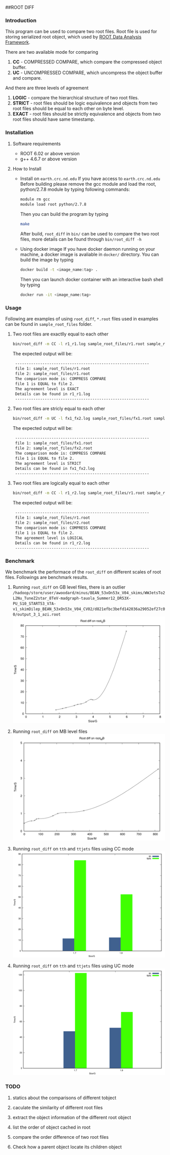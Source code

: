 ##ROOT DIFF

### Introduction

This program can be used to compare two root files. Root file is used for storing serialized root 
object, which used by [ROOT Data Analysis Framework](https://root.cern.ch/).

There are two available mode for comparing

1. **CC** - COMPRESSED COMPARE, which compare the compressed object buffer.
2. **UC** - UNCOMPRESSED COMPARE, which uncompress the object buffer and compare. 
 
And there are three levels of agreement  

1. **LOGIC** - compare the hierarchical structure of two root files.
2. **STRICT** - root files should be logic equivalence and objects from 
two root files should be equal to each other on byte level.
3. **EXACT** - root files should be strictly equivalence and objects from 
two root files should have same timestamp.

### Installation

1. Software requirements

    - ROOT 6.02 or above version
    - g++ 4.6.7 or above version   

2. How to Install

    - Install on `earth.crc.nd.edu`
        If you have access to `earth.crc.nd.edu`
        Before building please remove the gcc module and load the 
        root, python/2.7.8 module by typing following commands:
        
        ```sh
        module rm gcc
        module load root python/2.7.8
        ```
        
        Then you can build the program by typing
   
        ```sh  
        make
        ```
        After build, `root_diff` in `bin/` can be used to compare the 
        two root files, more details can be found through `bin/root_diff -h`
         
    - Using docker image
        If you have docker daemon running on your machine, a docker image
        is avaliable in `docker/` directory. You can build the image by
        typing

        ```sh
        docker build -t <image_name:tag> .
        ```     
        Then you can launch docker container with an interactive bash shell 
        by typing 

        ```sh
        docker run -it <image_name:tag> 
        ```

### Usage 

Following are examples of using `root_diff`, `*.root` files used in 
examples can be found in `sample_root_files` folder.

1. Two root files are exactlly equal to each other 

    ```sh
    bin/root_diff -m CC -l r1_r1.log sample_root_files/r1.root sample_root_files/r1.root
    ```
    
    The expected output will be:
        
        -----------------------------------------------------------
        file 1: sample_root_files/r1.root
        file 2: sample_root_files/r1.root
        The comparison mode is: COMPRESS COMPARE
        file 1 is EQUAL to file 2.
        The agreement level is EXACT
        Details can be found in r1_r1.log
        -----------------------------------------------------------

2. Two root files are stricly equal to each other
   
    ```sh 
    bin/root_diff -m UC -l fx1_fx2.log sample_root_files/fx1.root sample_root_files/fx2.root
    ```
    The expected output will be:
       
        -----------------------------------------------------------
        file 1: sample_root_files/fx1.root
        file 2: sample_root_files/fx2.root
        The comparison mode is: COMPRESS COMPARE
        file 1 is EQUAL to file 2.
        The agreement level is STRICT
        Details can be found in fx1_fx2.log
        -----------------------------------------------------------
                         
3. Two root files are logically equal to each other

    ```sh
    bin/root_diff -m CC -l r1_r2.log sample_root_files/r1.root sample_root_files/r2.root
    ```

    The expected output will be:

        -----------------------------------------------------------
        file 1: sample_root_files/r1.root
        file 2: sample_root_files/r2.root
        The comparison mode is: COMPRESS COMPARE
        file 1 is EQUAL to file 2.
        The agreement level is LOGICAL
        Details can be found in r1_r2.log
        -----------------------------------------------------------

### Benchmark

We benchmark the performace of the `root_diff` on different scales of root files. Followings
are benchmark results. 

1. Running `root_diff` on GB level files, there is an outlier `/hadoop/store/user/awoodard/minus/BEAN_53xOn53x_V04_skims/WWJetsTo2L2Nu_TuneZ2star_8TeV-madgraph-tauola_Summer12_DR53X-PU_S10_START53_V7A-v1_skimDilep_BEAN_53xOn53x_V04_CV02/d821efbc3befd142036a29052ef27c00/output_3_1_azi.root`
    ![minus](tests/root_GB.png)

2. Running `root_diff` on MB level files 
    ![DY4JetsToLL](tests/root_MB.png)

3. Running `root_diff` on `tth` and `ttjets` files using CC mode
    ![tth_ttjets](tests/tth_ttjets/tth_ttjets.png)

4. Running `root_diff` on `tth` and `ttjets` files using UC mode
    ![tth_ttjets_UC](tests/tth_ttjets/tth_ttjets_UC.png)

### TODO

1. statics about the comparisons of different tobject

2. caculate the similarity of different root files

3. extract the object information of the different root object

4. list the order of object cached in root

5. compare the order difference of two root files

6. Check how a parent object locate its children object
